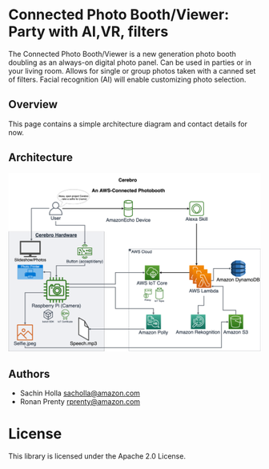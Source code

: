 # Connected Photo Booth/Viewer: Party with AI,VR, filters #

The Connected Photo Booth/Viewer is a new generation photo booth doubling as an always-on digital photo panel. Can be used in parties or in your living room. Allows for single or group photos taken with a canned set of filters. Facial recognition (AI) will enable customizing photo selection.

## Overview ##

This page contains a simple architecture diagram and contact details for now. 

## Architecture ##

![Architecture Diagram](./Architecture.png)


## Authors ##
- Sachin Holla sacholla@amazon.com
- Ronan Prenty rprenty@amazon.com

# License #

This library is licensed under the Apache 2.0 License.
